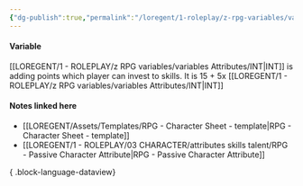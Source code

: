 ```yaml
---
{"dg-publish":true,"permalink":"/loregent/1-roleplay/z-rpg-variables/variables-points/amount-of-points/5-points/"}
---
```


#### Variable

[[LOREGENT/1 - ROLEPLAY/z RPG variables/variables Attributes/INT\|INT]] is adding points which player can invest to skills. It is 15 + 5x [[LOREGENT/1 - ROLEPLAY/z RPG variables/variables Attributes/INT\|INT]]

#### Notes linked here

- [[LOREGENT/Assets/Templates/RPG - Character Sheet - template\|RPG - Character Sheet - template]]
- [[LOREGENT/1 - ROLEPLAY/03 CHARACTER/attributes skills talent/RPG - Passive Character Attribute\|RPG - Passive Character Attribute]]

{ .block-language-dataview}

